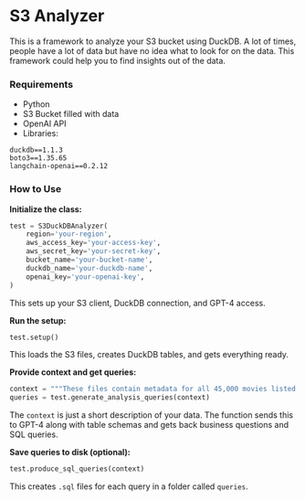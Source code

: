 # S3 Analyzer

This is a framework to analyze your S3 bucket using DuckDB. A lot of times, people have a lot of data but have no idea what to look for on the data. This framework could help you to find insights out of the data. 

### Requirements

- Python 
- S3 Bucket filled with data
- OpenAI API
- Libraries:

```
duckdb==1.1.3
boto3==1.35.65
langchain-openai==0.2.12
```

### How to Use

**Initialize the class:**
```python
test = S3DuckDBAnalyzer(
    region='your-region',
    aws_access_key='your-access-key',
    aws_secret_key='your-secret-key',
    bucket_name='your-bucket-name',
    duckdb_name='your-duckdb-name',
    openai_key='your-openai-key',
)
```
This sets up your S3 client, DuckDB connection, and GPT-4 access.

**Run the setup:**
```python
test.setup()
```
This loads the S3 files, creates DuckDB tables, and gets everything ready.

**Provide context and get queries:**
```python
context = """These files contain metadata for all 45,000 movies listed in the Full MovieLens Dataset..."""
queries = test.generate_analysis_queries(context)
```
The `context` is just a short description of your data. The function sends this to GPT-4 along with table schemas and gets back business questions and SQL queries.

**Save queries to disk (optional):**
```python
test.produce_sql_queries(context)
```

This creates `.sql` files for each query in a folder called `queries`.
